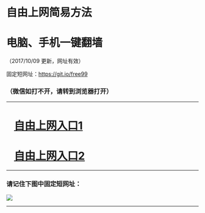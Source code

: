 ﻿# 自由上网简易方法

# 电脑、手机一键翻墙

（2017/10/09 更新，网址有效）

固定短网址：https://git.io/free99

### （微信如打不开，请转到浏览器打开）


***





# &nbsp;&nbsp; <a href="http://ft193854364.fwq-tz-1001.info/fwqtz01.html?t=100900117688 " target="_blank">自由上网入口1</a>
# &nbsp;&nbsp; <a href="http://ft154623177.fwq-tz-1002.info/fwqtz02.html?t=100900119203 " target="_blank">自由上网入口2</a>
***

### 请记住下图中固定短网址：

<img src="https://s3-us-west-2.amazonaws.com/fwq-1001/yjfq-20170905okok.png" /> 


***

